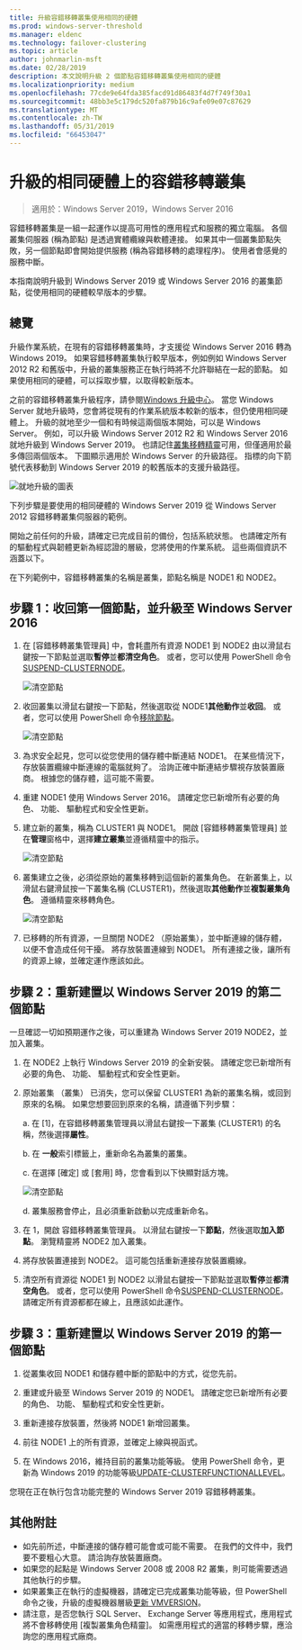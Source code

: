 ```yaml
---
title: 升級容錯移轉叢集使用相同的硬體
ms.prod: windows-server-threshold
ms.manager: eldenc
ms.technology: failover-clustering
ms.topic: article
author: johnmarlin-msft
ms.date: 02/28/2019
description: 本文說明升級 2 個節點容錯移轉叢集使用相同的硬體
ms.localizationpriority: medium
ms.openlocfilehash: 77cde9e64fda385facd91d86483f4d7f749f30a1
ms.sourcegitcommit: 48bb3e5c179dc520fa879b16c9afe09e07c87629
ms.translationtype: MT
ms.contentlocale: zh-TW
ms.lasthandoff: 05/31/2019
ms.locfileid: "66453047"
---
```

# <a name="upgrading-failover-clusters-on-the-same-hardware"></a>升級的相同硬體上的容錯移轉叢集

> 適用於：Windows Server 2019，Windows Server 2016

容錯移轉叢集是一組一起運作以提高可用性的應用程式和服務的獨立電腦。 各個叢集伺服器 (稱為節點) 是透過實體纜線與軟體連接。 如果其中一個叢集節點失敗，另一個節點即會開始提供服務 (稱為容錯移轉的處理程序)。 使用者會感覺的服務中斷。

本指南說明升級到 Windows Server 2019 或 Windows Server 2016 的叢集節點，從使用相同的硬體較早版本的步驟。

## <a name="overview"></a>總覽

升級作業系統，在現有的容錯移轉叢集時，才支援從 Windows Server 2016 轉為 Windows 2019。  如果容錯移轉叢集執行較早版本，例如例如 Windows Server 2012 R2 和舊版中，升級的叢集服務正在執行時將不允許聯結在一起的節點。  如果使用相同的硬體，可以採取步驟，以取得較新版本。  

之前的容錯移轉叢集升級程序，請參閱[Windows 升級中心](https://www.microsoft.com/upgradecenter)。  當您 Windows Server 就地升級時，您會將從現有的作業系統版本較新的版本，但仍使用相同硬體上。 升級的就地至少一個和有時候這兩個版本開始，可以是 Windows Server。 例如，可以升級 Windows Server 2012 R2 和 Windows Server 2016 就地升級到 Windows Server 2019。  也請記住[叢集移轉精靈](https://blogs.msdn.microsoft.com/clustering/2012/06/25/how-to-move-highly-available-clustered-vms-to-windows-server-2012-with-the-cluster-migration-wizard/)可用，但僅適用於最多傳回兩個版本。 下圖顯示適用於 Windows Server 的升級路徑。 指標的向下箭號代表移動到 Windows Server 2019 的較舊版本的支援升級路徑。

![就地升級的圖表](media/In-Place-Upgrade/In-Place-Upgrade-1.png)

下列步驟是要使用的相同硬體的 Windows Server 2019 從 Windows Server 2012 容錯移轉叢集伺服器的範例。  

開始之前任何的升級，請確定已完成目前的備份，包括系統狀態。  也請確定所有的驅動程式與韌體更新為經認證的層級，您將使用的作業系統。  這些兩個資訊不涵蓋以下。

在下列範例中，容錯移轉叢集的名稱是叢集，節點名稱是 NODE1 和 NODE2。

## <a name="step-1-evict-first-node-and-upgrade-to-windows-server-2016"></a>步驟 1：收回第一個節點，並升級至 Windows Server 2016

1. 在 [容錯移轉叢集管理員] 中，會耗盡所有資源 NODE1 到 NODE2 由以滑鼠右鍵按一下節點並選取**暫停**並**都清空角色**。  或者，您可以使用 PowerShell 命令[SUSPEND-CLUSTERNODE](https://docs.microsoft.com/powershell/module/failoverclusters/suspend-clusternode)。

    ![清空節點](media/In-Place-Upgrade/In-Place-Upgrade-2.png)

2. 收回叢集以滑鼠右鍵按一下節點，然後選取從 NODE1**其他動作**並**收回**。  或者，您可以使用 PowerShell 命令[移除節點](https://docs.microsoft.com/powershell/module/failoverclusters/remove-clusternode)。

    ![清空節點](media/In-Place-Upgrade/In-Place-Upgrade-3.png)

3. 為求安全起見，您可以從您使用的儲存體中斷連結 NODE1。  在某些情況下，存放裝置纜線中斷連線的電腦就夠了。  洽詢正確中斷連結步驟視存放裝置廠商。  根據您的儲存體，這可能不需要。

4. 重建 NODE1 使用 Windows Server 2016。  請確定您已新增所有必要的角色、 功能、 驅動程式和安全性更新。

5. 建立新的叢集，稱為 CLUSTER1 與 NODE1。  開啟 [容錯移轉叢集管理員] 並在**管理**窗格中，選擇**建立叢集**並遵循精靈中的指示。

    ![清空節點](media/In-Place-Upgrade/In-Place-Upgrade-4.png)

6. 叢集建立之後，必須從原始的叢集移轉到這個新的叢集角色。  在新叢集上，以滑鼠右鍵滑鼠按一下叢集名稱 (CLUSTER1)，然後選取**其他動作**並**複製叢集角色**。  遵循精靈來移轉角色。

    ![清空節點](media/In-Place-Upgrade/In-Place-Upgrade-5.png)

7.  已移轉的所有資源，一旦關閉 NODE2 （原始叢集），並中斷連線的儲存體，以便不會造成任何干擾。  將存放裝置連線到 NODE1。  所有連接之後，讓所有的資源上線，並確定運作應該如此。

## <a name="step-2-rebuild-second-node-to-windows-server-2019"></a>步驟 2：重新建置以 Windows Server 2019 的第二個節點

一旦確認一切如預期運作之後，可以重建為 Windows Server 2019 NODE2，並加入叢集。

1. 在 NODE2 上執行 Windows Server 2019 的全新安裝。 請確定您已新增所有必要的角色、 功能、 驅動程式和安全性更新。

2. 原始叢集 （叢集） 已消失，您可以保留 CLUSTER1 為新的叢集名稱，或回到原來的名稱。  如果您想要回到原來的名稱，請遵循下列步驟：
   
   a. 在 [1]，在容錯移轉叢集管理員以滑鼠右鍵按一下叢集 (CLUSTER1) 的名稱，然後選擇**屬性**。
   
   b. 在 **一般**索引標籤上，重新命名為叢集的叢集。

   c. 在選擇 [確定] 或 [套用] 時，您會看到以下快顯對話方塊。

    ![清空節點](media/In-Place-Upgrade/In-Place-Upgrade-6.png)

    d. 叢集服務會停止，且必須重新啟動以完成重新命名。

3. 在 1，開啟 容錯移轉叢集管理員。  以滑鼠右鍵按一下**節點**，然後選取**加入節點**。  瀏覽精靈將 NODE2 加入叢集。

4. 將存放裝置連接到 NODE2。 這可能包括重新連接存放裝置纜線。 

5. 清空所有資源從 NODE1 到 NODE2 以滑鼠右鍵按一下節點並選取**暫停**並**都清空角色**。  或者，您可以使用 PowerShell 命令[SUSPEND-CLUSTERNODE](https://docs.microsoft.com/powershell/module/failoverclusters/suspend-clusternode)。  請確定所有資源都都在線上，且應該如此運作。

## <a name="step-3-rebuild-first-node-to-windows-server-2019"></a>步驟 3：重新建置以 Windows Server 2019 的第一個節點

1. 從叢集收回 NODE1 和儲存體中斷的節點中的方式，從您先前。

2. 重建或升級至 Windows Server 2019 的 NODE1。  請確定您已新增所有必要的角色、 功能、 驅動程式和安全性更新。

3. 重新連接存放裝置，然後將 NODE1 新增回叢集。

4. 前往 NODE1 上的所有資源，並確定上線與視函式。

5. 在 Windows 2016，維持目前的叢集功能等級。  使用 PowerShell 命令，更新為 Windows 2019 的功能等級[UPDATE-CLUSTERFUNCTIONALLEVEL](https://docs.microsoft.com/powershell/module/failoverclusters/update-clusterfunctionallevel)。

您現在正在執行包含功能完整的 Windows Server 2019 容錯移轉叢集。

## <a name="additional-notes"></a>其他附註

- 如先前所述，中斷連接的儲存體可能會或可能不需要。  在我們的文件中，我們要不要粗心大意。  請洽詢存放裝置廠商。
- 如果您的起點是 Windows Server 2008 或 2008 R2 叢集，則可能需要透過其他執行的步驟。
- 如果叢集正在執行的虛擬機器，請確定已完成叢集功能等級，但 PowerShell 命令之後，升級的虛擬機器層級[更新 VMVERSION](https://docs.microsoft.com/powershell/module/hyper-v/update-vmversion)。
- 請注意，是否您執行 SQL Server、 Exchange Server 等應用程式，應用程式將不會移轉使用 [複製叢集角色精靈]。  如需應用程式的適當的移轉步驟，應洽詢您的應用程式廠商。